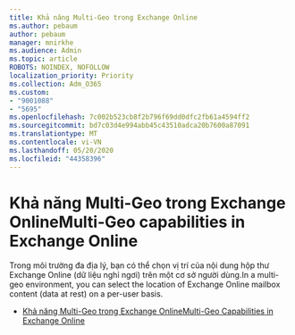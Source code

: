 ```yaml
---
title: Khả năng Multi-Geo trong Exchange Online
ms.author: pebaum
author: pebaum
manager: mnirkhe
ms.audience: Admin
ms.topic: article
ROBOTS: NOINDEX, NOFOLLOW
localization_priority: Priority
ms.collection: Adm_O365
ms.custom:
- "9001088"
- "5695"
ms.openlocfilehash: 7c002b523cb8f2b796f69dd0dfc2fb61a4594ff2
ms.sourcegitcommit: bd7c03d4e994abb45c43510adca20b7600a87091
ms.translationtype: MT
ms.contentlocale: vi-VN
ms.lasthandoff: 05/20/2020
ms.locfileid: "44358396"
---
```

# <a name="multi-geo-capabilities-in-exchange-online"></a><span data-ttu-id="03fba-102">Khả năng Multi-Geo trong Exchange Online</span><span class="sxs-lookup"><span data-stu-id="03fba-102">Multi-Geo capabilities in Exchange Online</span></span>

<span data-ttu-id="03fba-103">Trong môi trường đa địa lý, bạn có thể chọn vị trí của nội dung hộp thư Exchange Online (dữ liệu nghỉ ngơi) trên một cơ sở người dùng.</span><span class="sxs-lookup"><span data-stu-id="03fba-103">In a multi-geo environment, you can select the location of Exchange Online mailbox content (data at rest) on a per-user basis.</span></span>
- [<span data-ttu-id="03fba-104">Khả năng Multi-Geo trong Exchange Online</span><span class="sxs-lookup"><span data-stu-id="03fba-104">Multi-Geo Capabilities in Exchange Online</span></span>](https://docs.microsoft.com/office365/enterprise/multi-geo-capabilities-in-exchange-online)
